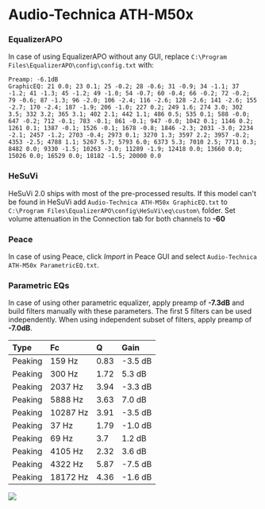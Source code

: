 # Audio-Technica ATH-M50x

### EqualizerAPO
In case of using EqualizerAPO without any GUI, replace `C:\Program Files\EqualizerAPO\config\config.txt`
with:
```
Preamp: -6.1dB
GraphicEQ: 21 0.0; 23 0.1; 25 -0.2; 28 -0.6; 31 -0.9; 34 -1.1; 37 -1.2; 41 -1.3; 45 -1.2; 49 -1.0; 54 -0.7; 60 -0.4; 66 -0.2; 72 -0.2; 79 -0.6; 87 -1.3; 96 -2.0; 106 -2.4; 116 -2.6; 128 -2.6; 141 -2.6; 155 -2.7; 170 -2.4; 187 -1.9; 206 -1.0; 227 0.2; 249 1.6; 274 3.0; 302 3.5; 332 3.2; 365 3.1; 402 2.1; 442 1.1; 486 0.5; 535 0.1; 588 -0.0; 647 -0.2; 712 -0.1; 783 -0.1; 861 -0.1; 947 -0.0; 1042 0.1; 1146 0.2; 1261 0.1; 1387 -0.1; 1526 -0.1; 1678 -0.8; 1846 -2.3; 2031 -3.0; 2234 -2.1; 2457 -1.2; 2703 -0.4; 2973 0.1; 3270 1.3; 3597 2.2; 3957 -0.2; 4353 -2.5; 4788 1.1; 5267 5.7; 5793 6.0; 6373 5.3; 7010 2.5; 7711 0.3; 8482 0.0; 9330 -1.5; 10263 -3.0; 11289 -1.9; 12418 0.0; 13660 0.0; 15026 0.0; 16529 0.0; 18182 -1.5; 20000 0.0
```

### HeSuVi
HeSuVi 2.0 ships with most of the pre-processed results. If this model can't be found in HeSuVi add
`Audio-Technica ATH-M50x GraphicEQ.txt` to `C:\Program Files\EqualizerAPO\config\HeSuVi\eq\custom\` folder.
Set volume attenuation in the Connection tab for both channels to **-60**

### Peace
In case of using Peace, click *Import* in Peace GUI and select `Audio-Technica ATH-M50x ParametricEQ.txt`.

### Parametric EQs
In case of using other parametric equalizer, apply preamp of **-7.3dB** and build filters manually
with these parameters. The first 5 filters can be used independently.
When using independent subset of filters, apply preamp of **-7.0dB**.

| Type    | Fc       |    Q | Gain    |
|:--------|:---------|:-----|:--------|
| Peaking | 159 Hz   | 0.83 | -3.5 dB |
| Peaking | 300 Hz   | 1.72 | 5.3 dB  |
| Peaking | 2037 Hz  | 3.94 | -3.3 dB |
| Peaking | 5888 Hz  | 3.63 | 7.0 dB  |
| Peaking | 10287 Hz | 3.91 | -3.5 dB |
| Peaking | 37 Hz    | 1.79 | -1.0 dB |
| Peaking | 69 Hz    | 3.7  | 1.2 dB  |
| Peaking | 4105 Hz  | 2.32 | 3.6 dB  |
| Peaking | 4322 Hz  | 5.87 | -7.5 dB |
| Peaking | 18172 Hz | 4.36 | -1.6 dB |

![](https://raw.githubusercontent.com/jaakkopasanen/AutoEq/master/results/rtings/rtings/Audio-Technica%20ATH-M50x/Audio-Technica%20ATH-M50x.png)
